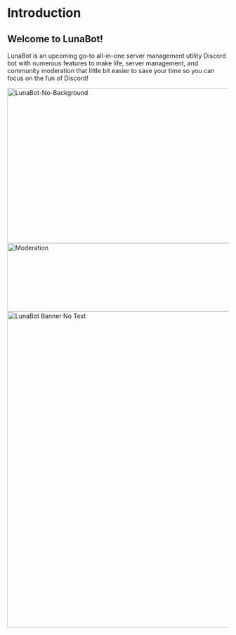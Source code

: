 # Introduction

## Welcome to LunaBot!

LunaBot is an upcoming go-to all-in-one server management utility Discord bot with numerous features to make life, server management, and community moderation that little bit easier to save your time so you can focus on the fun of Discord!


<img width="638" height="353" alt="LunaBot-No-Background" src="https://github.com/user-attachments/assets/059b2660-5f92-45e6-bbea-8065b3f9a59e" />
<img width="745" height="155" alt="Moderation" src="https://github.com/user-attachments/assets/b356ae95-95eb-474f-8312-491f0a14fb04" />
<img width="1280" height="720" alt="LunaBot Banner No Text" src="https://github.com/user-attachments/assets/04ed4a32-ac49-4580-aae6-bf86e0884674" />
